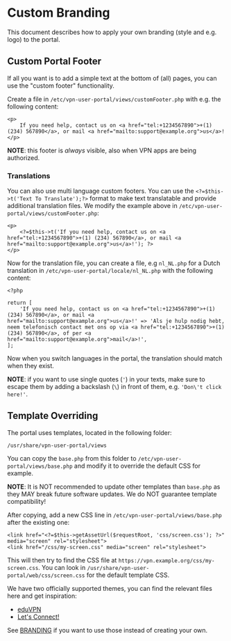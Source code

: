 # Custom Branding

This document describes how to apply your own branding (style and e.g. logo) to
the portal.

## Custom Portal Footer

If all you want is to add a simple text at the bottom of (all) pages, you can
use the "custom footer" functionality.

Create a file in `/etc/vpn-user-portal/views/customFooter.php` with e.g. the 
following content:

    <p>
        If you need help, contact us on <a href="tel:+1234567890">+(1) (234) 567890</a>, or mail <a href="mailto:support@example.org">us</a>!
    </p>

**NOTE**: this footer is *always* visible, also when VPN apps are being 
authorized.

### Translations

You can also use multi language custom footers. You can use the 
`<?=$this->t('Text To Translate');?>` format to make text translatable and 
provide additional translation files. We modify the example above in 
`/etc/vpn-user-portal/views/customFooter.php`:

    <p>
        <?=$this->t('If you need help, contact us on <a href="tel:+1234567890">+(1) (234) 567890</a>, or mail <a href="mailto:support@example.org">us</a>!'); ?>
    </p>

Now for the translation file, you can create a file, e.g `nl_NL.php` for a 
Dutch translation in `/etc/vpn-user-portal/locale/nl_NL.php` with the following
content:

    <?php

    return [
        'If you need help, contact us on <a href="tel:+1234567890">+(1) (234) 567890</a>, or mail <a href="mailto:support@example.org">us</a>!' => 'Als je hulp nodig hebt, neem telefonisch contact met ons op via <a href="tel:+1234567890">+(1) (234) 567890</a>, of per <a href="mailto:support@example.org">mail</a>!',
    ];

Now when you switch languages in the portal, the translation should match when
they exist.
 
**NOTE**: if you want to use single quotes (`'`) in your texts, make sure to
escape them by adding a backslash (`\`) in front of them, e.g. 
`'Don\'t click here!'`.

## Template Overriding

The portal uses templates, located in the following folder:

    /usr/share/vpn-user-portal/views

You can copy the `base.php` from this folder to 
`/etc/vpn-user-portal/views/base.php` and modify it to override the default CSS
for example.

**NOTE**: It is NOT recommended to update other templates than `base.php` as 
they MAY break future software updates. We do NOT guarantee template 
compatibility!

After copying, add a new CSS line in `/etc/vpn-user-portal/views/base.php`
after the existing one:

    <link href="<?=$this->getAssetUrl($requestRoot, 'css/screen.css'); ?>" media="screen" rel="stylesheet">
    <link href="/css/my-screen.css" media="screen" rel="stylesheet">

This will then try to find the CSS file at 
`https://vpn.example.org/css/my-screen.css`. You can look in 
`/usr/share/vpn-user-portal/web/css/screen.css` for the default template CSS.

We have two officially supported themes, you can find the relevant files here 
and get inspiration:

* [eduVPN](https://git.sr.ht/~fkooman/vpn-portal-artwork-eduVPN)
* [Let's Connect!](https://git.sr.ht/~fkooman/vpn-portal-artwork-LC)

See [BRANDING](BRANDING.md) if you want to use those instead of creating your
own.
